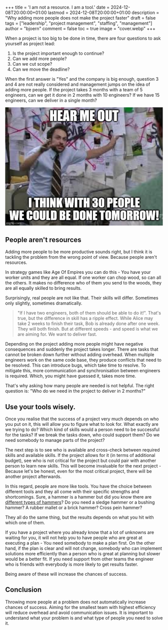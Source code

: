 +++
title = 'I am not a resource. I am a tool.'
date = 2024-12-08T20:00:00+01:00
lastmod = 2024-12-08T20:00:00+01:00
description = "Why adding more people does not make the project faster"
draft = false
tags = ["leadership", "project management", "staffing", "management"]
author = "bjoern"
comment = false
toc = true
image = "cover.webp"
+++

When a project is too big to be done in time, there are four questions to ask yourself as project lead:
1. Is the project important enough to continue?
2. Can we add more people?
3. Can we cut scope?
4. Can we move the deadline?

When the first answer is "Yes" and the company is big enough, question 3 and 4 are not 
really considered and management jumps on the idea of adding more people. 
If the project takes 3 months with a team of 5 engineers, can we get it done in 2 months with 10 engineers?
If we have 15 engineers, can we deliver in a single month?

![](meme_01.jpg)

## People aren't resources

Adding more people to be more productive sounds right, but I think it is tackling the problem from the wrong point of view.
Because people aren't resources. 

In strategy games like Age Of Empires you can do this - You have your worker units and they are all equal. 
If one worker can chop wood, so can all the others.
It makes no difference who of them you send to the woods, they are all equally skilled to bring results.

Surprisingly, real people are not like that. 
Their skills will differ. 
Sometimes only slightly, sometimes dramatically.

> "If I have two engineers, both of them should be able to do it!".
That's true, but the difference in skill has a ripple effect. 
While Alice may take 2 weeks to finish their task, Bob is already done after one week. 
They will both finish. 
But at different speeds - and speed is what we are aiming for. 
We want to deliver fast.

Depending on the project adding more people might have negative consequences and suddenly the project takes longer. 
There are tasks that cannot be broken down further without adding overhead. 
When multiple engineers work on the same code base, they produce conflicts that need to be resolved. 
This can introduce bugs, which take time to resolve. 
To mitigate this, more communication and synchronisation between engineers is required.
Which, you might have guessed it, takes more time.

That's why asking how many people are needed is not helpful.
The right question is: "Who do we need in the project to deliver in 2 months?"

## Use your tools wisely.

Once you realise that the success of a project very much depends on who you put on it, 
this will allow you to figure what to look for.
What exactly are we trying to do? 
Which kind of skills would a person need to be successful for the tasks?
If we break the tasks down, who could support them? 
Do we need somebody to manage parts of the project?

The next step is to see who is available and cross-check between required skills and available skills. 
If the project allows for it (in terms of additional budget), see who is not critical for the project 
but could pair with another person to learn new skills.
This will become invaluable for the next project - Because let's be honest, even for the most critical project, there will be another project afterwards.

In this regard, people are more like tools. 
You have the choice between different tools and they all come with their specific strengths and shortcomings. 
Sure, a hammer is a hammer but did you know there are [different types of hammers](https://en.wikipedia.org/wiki/Hammer)?
Do you need a sledge hammer or a bushing hammer?
A rubber mallet or a brick hammer?
Cross pein hammer?

They all do the same thing, but the results depends on what you hit with which one of them. 

If you have a project where you already know that a lot of unknowns are waiting for you, it will not help you 
to have people who are great at executing a plan - You need somebody to make a plan first. 
On the other hand, if the plan is clear and will not change, somebody who can implement solutions more efficiently 
than a person who is great at planning but slower would be a better fit.
If you need support from other teams the engineer who is friends with everybody is more likely to get results faster.

Being aware of these will increase the chances of success.

## Conclusion

Throwing more people at a problem does not automatically increase chances of success. 
Aiming for the smallest team with highest efficiency will reduce overhead and avoid communication issues.
It is important to understand what your problem is and what type of people you need to solve it.